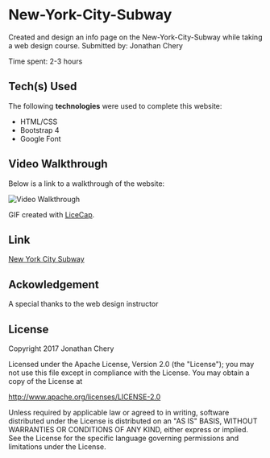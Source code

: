 # New-York-City-Subway

Created and design an info page on the New-York-City-Subway while taking a web design course.
Submitted by: Jonathan Chery

Time spent: 2-3 hours

## Tech(s) Used

The following **technologies** were used to complete this website:

* HTML/CSS
* Bootstrap 4
* Google Font

## Video Walkthrough 

Below is a link to a walkthrough of the website:

<img src= 'https://i.imgur.com/gbcncW7.gif' title='Video Walkthrough' alt='Video Walkthrough' />

GIF created with [LiceCap](http://www.cockos.com/licecap/).

## Link 

<a href= 'http://cheryville.com/webdesign/finalProject/index.html'>New York City Subway</a>


## Ackowledgement

A special thanks to the web design instructor
    
## License

Copyright 2017 Jonathan Chery

Licensed under the Apache License, Version 2.0 (the "License");
you may not use this file except in compliance with the License.
You may obtain a copy of the License at

http://www.apache.org/licenses/LICENSE-2.0

Unless required by applicable law or agreed to in writing, software
distributed under the License is distributed on an "AS IS" BASIS,
WITHOUT WARRANTIES OR CONDITIONS OF ANY KIND, either express or implied.
See the License for the specific language governing permissions and
limitations under the License.
